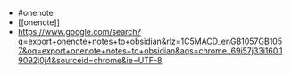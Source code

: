 - #onenote 
- [[onenote]]
- https://www.google.com/search?q=export+onenote+notes+to+obsidian&rlz=1C5MACD_enGB1057GB1057&oq=export+onenote+notes+to+obsidian&aqs=chrome..69i57j33i160.19092j0j4&sourceid=chrome&ie=UTF-8